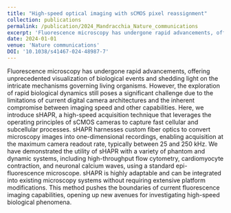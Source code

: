 ```yaml
---
title: "High-speed optical imaging with sCMOS pixel reassignment"
collection: publications
permalink: /publication/2024_Mandracchia_Nature_communications
excerpt: 'Fluorescence microscopy has undergone rapid advancements, offering unprecedented visualization of biological events and shedding light on the intricate mechanisms governing living organisms. However, the exploration of rapid biological dynamics still poses a significant challenge due to the limitations of current digital camera architectures and the inherent compromise between imaging speed and other capabilities. Here, we introduce sHAPR, a high-speed acquisition technique that leverages the operating principles of sCMOS cameras to capture fast cellular and subcellular processes. sHAPR harnesses custom fiber optics to convert microscopy images into one-dimensional recordings, enabling acquisition at the maximum camera readout rate, typically between 25 and 250 kHz. We have demonstrated the utility of sHAPR with a variety of phantom and dynamic systems, including high-throughput flow cytometry, cardiomyocyte contraction, and neuronal calcium waves, using a standard epi-fluorescence microscope. sHAPR is highly adaptable and can be integrated into existing microscopy systems without requiring extensive platform modifications. This method pushes the boundaries of current fluorescence imaging capabilities, opening up new avenues for investigating high-speed biological phenomena.'
date: 2024-01-01
venue: 'Nature communications'
DOI: '10.1038/s41467-024-48987-7'
---
```

Fluorescence microscopy has undergone rapid advancements, offering unprecedented visualization of biological events and shedding light on the intricate mechanisms governing living organisms. However, the exploration of rapid biological dynamics still poses a significant challenge due to the limitations of current digital camera architectures and the inherent compromise between imaging speed and other capabilities. Here, we introduce sHAPR, a high-speed acquisition technique that leverages the operating principles of sCMOS cameras to capture fast cellular and subcellular processes. sHAPR harnesses custom fiber optics to convert microscopy images into one-dimensional recordings, enabling acquisition at the maximum camera readout rate, typically between 25 and 250 kHz. We have demonstrated the utility of sHAPR with a variety of phantom and dynamic systems, including high-throughput flow cytometry, cardiomyocyte contraction, and neuronal calcium waves, using a standard epi-fluorescence microscope. sHAPR is highly adaptable and can be integrated into existing microscopy systems without requiring extensive platform modifications. This method pushes the boundaries of current fluorescence imaging capabilities, opening up new avenues for investigating high-speed biological phenomena.
